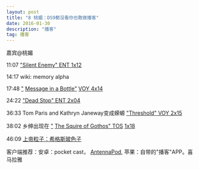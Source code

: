 ```yaml
---
layout: post
title: "8 桃媚：DS9都没看你也敢做播客"
date: 2016-01-30
description: "播客"
tag: 播客 
---   
```


嘉宾@桃媚

11:07 [&quot;Silent Enemy&quot; ](http://memory-alpha.wikia.com/wiki/Silent_Enemy_%28episode%29) [ENT ](http://memory-alpha.wikia.com/wiki/Silent_Enemy_%28episode%29) [1x12](http://memory-alpha.wikia.com/wiki/Silent_Enemy_%28episode%29)

14:17 wiki: memory alpha

17:48 [&quot;](http://memory-alpha.wikia.com/wiki/Message_in_a_Bottle_%28episode%29) [Message in a Bottle&quot;](http://memory-alpha.wikia.com/wiki/Message_in_a_Bottle_%28episode%29) [VOY ](http://memory-alpha.wikia.com/wiki/Message_in_a_Bottle_%28episode%29) [4x14](http://memory-alpha.wikia.com/wiki/Message_in_a_Bottle_%28episode%29)

24:22 [&quot;Dead Stop&quot; ENT ](http://memory-alpha.wikia.com/wiki/Dead_Stop_%28episode%29) [2x04](http://memory-alpha.wikia.com/wiki/Dead_Stop_%28episode%29)

36:33 Tom Paris and Kathryn Janeway变成蝾螈 [&quot;Threshold&quot; VOY 2x15](https://en.wikipedia.org/wiki/Threshold_%28Star_Trek:_Voyager%29)

38:02 乡绅出现在 [&quot;](http://memory-alpha.wikia.com/wiki/The_Squire_of_Gothos) [The Squire of Gothos&quot; ](http://memory-alpha.wikia.com/wiki/The_Squire_of_Gothos) [TOS](http://memory-alpha.wikia.com/wiki/The_Squire_of_Gothos) [1x18](http://memory-alpha.wikia.com/wiki/The_Squire_of_Gothos)

46:09  [上帝粒子：希格斯玻色子](https://zh.wikipedia.org/wiki/%E5%B8%8C%E6%A0%BC%E6%96%AF%E7%8E%BB%E8%89%B2%E5%AD%90)

客户端推荐：安卓：pocket cast， [AntennaPod](https://play.google.com/store/apps/details?id=de.danoeh.antennapod&amp;amp;hl=en), 苹果：自带的&quot;播客&quot;APP。喜马拉雅